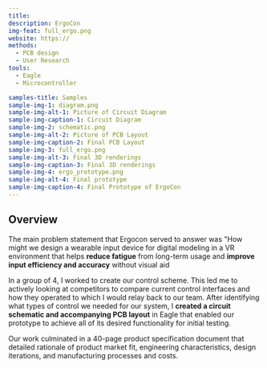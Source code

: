 ```yaml
---
title: 
description: ErgoCon
img-feat: full_ergo.png
website: https://
methods:
  - PCB design
  - User Research
tools:
  - Eagle
  - Microcontroller

samples-title: Samples
sample-img-1: diagram.png
sample-img-alt-1: Picture of Circuit Diagram
sample-img-caption-1: Circuit Diagram
sample-img-2: schematic.png
sample-img-alt-2: Picture of PCB Layout
sample-img-caption-2: Final PCB Layout
sample-img-3: full_ergo.png
sample-img-alt-3: Final 3D renderings
sample-img-caption-3: Final 3D renderings
sample-img-4: ergo_prototype.png
sample-img-alt-4: Final prototype
sample-img-caption-4: Final Prototype of ErgoCon
---
```


## Overview
The main problem statement that Ergocon served to answer was "How might we design a wearable input device for digital modeling in a VR environment that helps **reduce fatigue** from long-term usage and **improve input efficiency and accuracy** without visual aid

In a group of 4, I worked to create our control scheme. This led me to actively looking at competitors to compare current control interfaces and how they operated to which I would relay back to our team. After identifying what types of control we needed for our system, I **created a circuit schematic and accompanying PCB layout** in Eagle that enabled our prototype to achieve all of its desired functionality for initial testing. 

Our work culminated in a 40-page product specification document that detailed rationale of product market fit, engineering characteristics, design iterations, and manufacturing processes and costs. 


